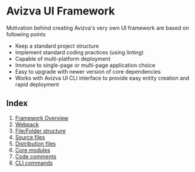 # Avizva UI Framework
Motivation behind creating Avizva's very own UI framework are based on following points
- Keep a standard project structure
- Implement standard coding practices (using linting)
- Capable of multi-platform deployment
- Immune to single-page or multi-page application choice
- Easy to upgrade with newer version of core dependencies
- Works with Avizva UI CLI interface to provide easy entity creation and rapid deployment

## Index
1. [Framework Overview](https://gitlab.com/thatisuday/ui-framework/tree/dev/documentation/framework-overview.md)
2. [Webpack](https://gitlab.com/thatisuday/ui-framework/tree/dev/documentation/webpack.md)
3. [File/Folder structure](https://gitlab.com/thatisuday/ui-framework/tree/dev/documentation/framework-file-structure.md)
4. [Source files](https://gitlab.com/thatisuday/ui-framework/tree/dev/documentation/framework-source.md)
5. [Distribution files](https://gitlab.com/thatisuday/ui-framework/tree/dev/documentation/framework-distribution.md)
6. [Core modules](https://gitlab.com/thatisuday/ui-framework/tree/dev/documentation/core-modules.md)
7. [Code comments](https://gitlab.com/thatisuday/ui-framework/tree/dev/documentation/esdoc.md)
8. [CLI commands](https://gitlab.com/thatisuday/ui-framework/tree/dev/documentation/cli-commands.md)